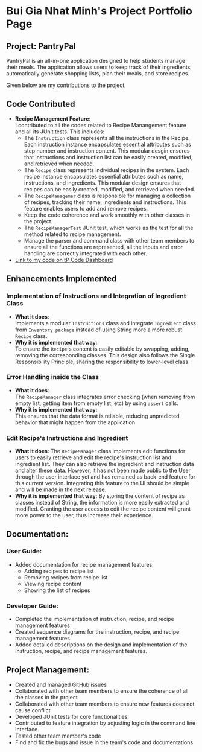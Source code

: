 # Bui Gia Nhat Minh's Project Portfolio Page

## Project: PantryPal

PantryPal is an all-in-one application designed to help students manage their meals. The application allows users to keep track of their ingredients, automatically generate shopping lists, plan their meals, and store recipes. 

Given below are my contributions to the project.

## Code Contributed
- **Recipe Management Feature**:  
  I contributed to all the codes related to Recipe Manangement feature and all its JUnit tests. This includes:
  - The ``Instruction`` class represents all the instructions in the Recipe. Each instruction instance encapsulates essential attributes such as step number and instruction content. This modular desgin ensures that instructions and instruction list can be easily created, modified, and retrieved when needed.
  - The ``Recipe`` class represents individual recipes in the system. Each recipe instance encapsulates essential attributes such as name, instructions, and ingredients. This modular design ensures that recipes can be easily created, modified, and retrieved when needed.
  - The ``RecipeManagemer`` class is responsible for managing a collection of recipes, tracking their name, ingredients and instructions. This feature enables users to add and remove recipes.
  - Keep the code coherence and work smoothly with other classes in the project.
  - The `RecipeManagerTest` JUnit test, which works as the test for all the method related to recipe management.
  - Manage the parser and command class with other team members to ensure all the functions are represented, all the inputs and error handling are correctly integrated with each other. 
- [Link to my code on tP Code Dashboard](<>)

## Enhancements Implemented

### Implementation of Instructions and Integration of Ingredient Class
- **What it does**:  
  Implements a modular `Instructions` class and integrate `Ingredient` class from `Inventory package` instead of using String more a more robust `Recipe` class.
- **Why it is implemented that way**:  
  To ensure the `Recipe`'s content is easily editable by swapping, adding, removing the corresponding classes. This design also follows the Single Responsibility Principle, sharing the responsibility to lower-level class.
  
### Error Handling inside the Class
- **What it does**:  
  The `RecipeManager` class integrates error checking (when removing from empty list, getting item from empty list, etc) by using `assert` calls. 
- **Why it is implemented that way**:  
  This ensures that the data format is reliable, reducing unpredicted behavior that might happen from the application

### Edit Recipe's Instructions and Ingredient
- **What it does**:
  The `RecipeManager` class implements edit functions for users to easily retrieve and edit the recipe's instruction list and ingredient list. 
  They can also retrieve the ingredient and instruction data and alter these data. 
  However, it has not been made public to the User through the user interface yet and has remained as back-end feature for this current version. 
  Integrating this feature to the UI should be simple and will be made in the next release.
- **Why it is implemented that way**:
  By storing the content of recipe as classes instead of String, the information is more easily extracted and modified.
  Granting the user access to edit the recipe content will grant more power to the user, thus increase their experience.

## **Documentation**:
### User Guide:
  - Added documentation for recipe management features:
    - Adding recipes to recipe list
    - Removing recipes from recipe list
    - Viewing recipe content
    - Showing the list of recipes

### Developer Guide:
- Completed the implementation of instruction, recipe, and recipe management features
- Created sequence diagrams for the instruction, recipe, and recipe management features.
- Added detailed descriptions on the design and implementation of the instruction, recipe, and recipe management features.

## **Project Management**:
- Created and managed GitHub issues
- Collaborated with other team members to ensure the coherence of all the classes in the project
- Collaborated with other team members to ensure new features does not cause conflict
- Developed JUnit tests for core functionalities.
- Contributed to feature integration by adjusting logic in the command line interface.
- Tested other team member's code
- Find and fix the bugs and issue in the team's code and documentations
